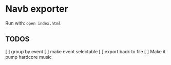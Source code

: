 # Navb exporter

Run with: `open index.html`

## TODOS

 [ ] group by event
 [ ] make event selectable
 [ ] export back to file
 [ ] Make it pump hardcore music

